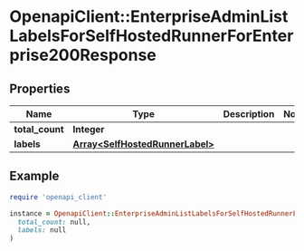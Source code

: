 # OpenapiClient::EnterpriseAdminListLabelsForSelfHostedRunnerForEnterprise200Response

## Properties

| Name | Type | Description | Notes |
| ---- | ---- | ----------- | ----- |
| **total_count** | **Integer** |  |  |
| **labels** | [**Array&lt;SelfHostedRunnerLabel&gt;**](SelfHostedRunnerLabel.md) |  |  |

## Example

```ruby
require 'openapi_client'

instance = OpenapiClient::EnterpriseAdminListLabelsForSelfHostedRunnerForEnterprise200Response.new(
  total_count: null,
  labels: null
)
```

